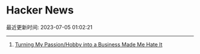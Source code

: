 # Hacker News

最近更新时间: 2023-07-05 01:02:21

--- 
1. [Turning My Passion/Hobby into a Business Made Me Hate It](https://shant.nu/turning-my-passion-hobby-into-a-business-made-me-hate-it/) 
